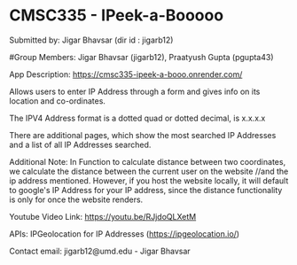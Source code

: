 <h1 id="cmsc335-ipeek-a-booooo">CMSC335 - IPeek-a-Booooo</h1>
<p>Submitted by: Jigar Bhavsar (dir id : jigarb12)</p>
<p>#Group Members: Jigar Bhavsar (jigarb12), Praatyush Gupta (pgupta43)</p>
<p>App Description: <a href="https://cmsc335-ipeek-a-booo.onrender.com/">https://cmsc335-ipeek-a-booo.onrender.com/</a></p>
<p>Allows users to enter IP Address through a form and gives info on its location and co-ordinates.</p>
<p>The IPV4 Address format is a dotted quad or dotted decimal, is x.x.x.x</p>
<p>There are additional pages, which show the most searched IP Addresses and a list of all IP Addresses searched.</p>
<p>Additional Note: In Function to calculate distance between two coordinates, we calculate the distance between the current user on the website
//and the ip address mentioned. However, if you host the website locally, it will default to google&#39;s IP Address for your IP address, since the distance functionality is only for once the website renders.</p>
<p>Youtube Video Link: <a href="https://youtu.be/RJjdoQLXetM">https://youtu.be/RJjdoQLXetM</a> </p>
<p>APIs: IPGeolocation for IP Addresses (<a href="https://ipgeolocation.io/">https://ipgeolocation.io/</a>)</p>
<p>Contact email: jigarb12@umd.edu - Jigar Bhavsar</p>
